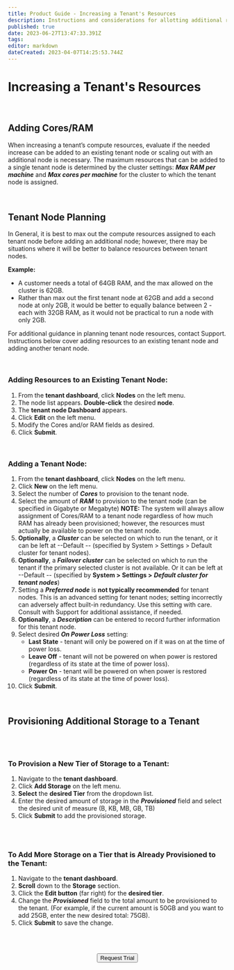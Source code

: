 ```yaml
---
title: Product Guide - Increasing a Tenant's Resources
description: Instructions and considerations for allotting additional resources to a tenant - including storage, RAM and cores
published: true
date: 2023-06-27T13:47:33.391Z
tags: 
editor: markdown
dateCreated: 2023-04-07T14:25:53.744Z
---
```


# Increasing a Tenant's Resources


<br>

## Adding Cores/RAM

When increasing a tenant’s compute resources, evaluate if the needed increase can be added to an existing tenant node or scaling out with an additional node is necessary. The maximum resources that can be added to a single tenant node is determined by the cluster settings: ***Max RAM per machine*** and ***Max cores per machine*** for the cluster to which the tenant node is assigned.

<br>

## **Tenant Node Planning**

In General, it is best to max out the compute resources assigned to each tenant node before adding an additional node; however, there may be situations where it will be better to balance resources between tenant nodes. 

**Example:**

-   A customer needs a total of 64GB RAM, and the max allowed on the cluster is 62GB.
-   Rather than max out the first tenant node at 62GB and add a second node at only 2GB, it would be better to equally balance between 2 - each with 32GB RAM, as it would not be practical to run a node with only 2GB.

For additional guidance in planning tenant node resources, contact Support. Instructions below cover adding resources to an existing tenant node and adding another tenant node.

<br>

### Adding Resources to an Existing Tenant Node:

1.  From the **tenant dashboard**, click **Nodes** on the left menu.
2.  The node list appears. **Double-click** the desired **node**.
3.  The **tenant node Dashboard** appears.
4.  Click **Edit** on the left menu.
5.  Modify the Cores and/or RAM fields as desired.
6.  Click **Submit**.


<br>

### Adding a Tenant Node:

1.  From the **tenant dashboard**, click **Nodes** on the left menu.
2.  Click **New** on the left menu.
3.  Select the number of ***Cores*** to provision to the tenant node.
4.  Select the amount of ***RAM*** to provision to the tenant node (can be specified in Gigabyte or Megabyte) **NOTE:** The system will always allow assignment of Cores/RAM to a tenant node regardless of how much RAM has already been provisioned; however, the resources must actually be available to power on the tenant node.
5.  **Optionally**, a ***Cluster*** can be selected on which to run the tenant, or it can be left at --Default -- (specified by System > Settings > Default cluster for tenant nodes).
6.  **Optionally**, a ***Failover cluster*** can be selected on which to run the tenant if the primary selected cluster is not available. Or it can be left at --Default -- (specified by **System > Settings >** ***Default cluster for tenant nodes***)
7.  Setting a ***Preferred node*** is **not typically recommended** for tenant nodes. This is an advanced setting for tenant nodes; setting incorrectly can adversely affect built-in redundancy. Use this setting with care. Consult with  Support for additional assistance, if needed.
8.  **Optionally**, a ***Description*** can be entered to record further information for this tenant node.
9.  Select desired ***On Power Loss*** setting:
    -   **Last State** - tenant will only be powered on if it was on at the time of power loss.
    -   **Leave Off** - tenant will not be powered on when power is restored (regardless of its state at the time of power loss).
    -   **Power On** - tenant will be powered on when power is restored (regardless of its state at the time of power loss).
10.  Click **Submit**.


<br>

## Provisioning Additional Storage to a Tenant

<br>
<br>

### To Provision a New Tier of Storage to a Tenant:

1.  Navigate to the **tenant dashboard**.
2.  Click **Add Storage** on the left menu.
3.  **Select** the **desired Tier** from the dropdown list.
4.  Enter the desired amount of storage in the ***Provisioned*** field and select the desired unit of measure (B, KB, MB, GB, TB)
5.  Click **Submit** to add the provisioned storage.

<br>
<br>

### To Add More Storage on a Tier that is Already Provisioned to the Tenant:

1.  Navigate to the **tenant dashboard**.
2.  **Scroll** down to the **Storage** section.
3.  Click the **Edit button** (far right) for the **desired tier**.
4.  Change the ***Provisioned*** field to the total amount to be provisioned to the tenant. (For example, if the current amount is 50GB and you want to add 25GB, enter the new desired total: 75GB).
5.  Click **Submit** to save the change.

<br>   



<br>

<div style="text-align:center; margin-bottom:5px">

  <a href="https://www.verge.io/test-drive#Demo-Section"><button class="button-cta">Request Trial</button></a>
</div>